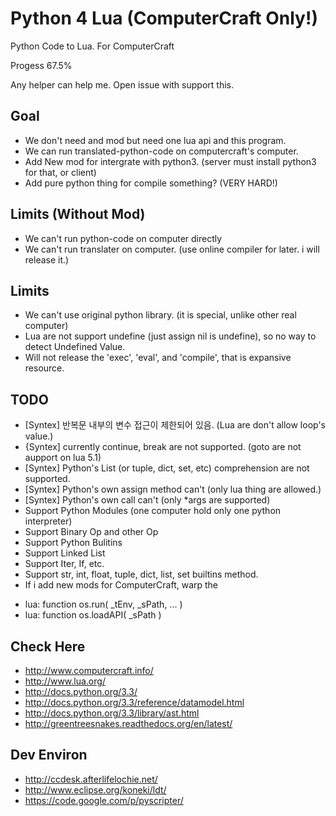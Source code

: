 Python 4 Lua (ComputerCraft Only!)
==================================

Python Code to Lua. For ComputerCraft

Progess 67.5%

Any helper can help me. Open issue with support this.

## Goal
* We don't need and mod but need one lua api and this program.
* We can run translated-python-code on computercraft's computer.
* Add New mod for intergrate with python3. (server must install python3 for that, or client)
* Add pure python thing for compile something? (VERY HARD!)

## Limits (Without Mod)
* We can't run python-code on computer directly
* We can't run translater on computer. (use online compiler for later. i will release it.)

## Limits
* We can't use original python library. (it is special, unlike other real computer)
* Lua are not support undefine (just assign nil is undefine), so no way to detect Undefined Value.
* Will not release the 'exec', 'eval', and 'compile', that is expansive resource.

## TODO
* [Syntex] 반복문 내부의 변수 접근이 제한되어 있음. (Lua are don't allow loop's value.)
* {Syntex] currently continue, break are not supported. (goto are not aupport on lua 5.1)
* [Syntex] Python's List (or tuple, dict, set, etc) comprehension are not supported.
* [Syntex] Python's own assign method can't (only lua thing are allowed.)
* [Syntex] Python's own call can't (only *args are supported)
* Support Python Modules (one computer hold only one python interpreter)
* Support Binary Op and other Op
* Support Python Bulitins
* Support Linked List
* Support Iter, If, etc.
* Support str, int, float, tuple, dict, list, set builtins method.
* If i add new mods for ComputerCraft, warp the 
 - lua: function os.run( _tEnv, _sPath, ... )
 - lua: function os.loadAPI( _sPath )

## Check Here
* http://www.computercraft.info/
* http://www.lua.org/
* http://docs.python.org/3.3/
* http://docs.python.org/3.3/reference/datamodel.html
* http://docs.python.org/3.3/library/ast.html
* http://greentreesnakes.readthedocs.org/en/latest/

## Dev Environ
* http://ccdesk.afterlifelochie.net/
* http://www.eclipse.org/koneki/ldt/
* https://code.google.com/p/pyscripter/
